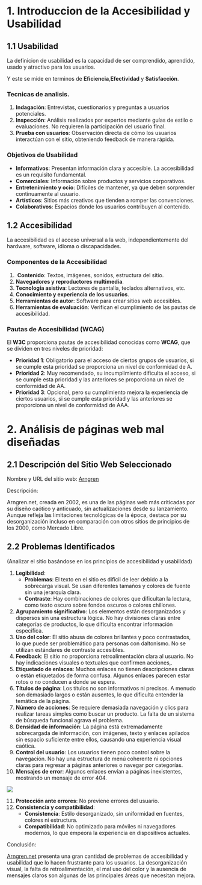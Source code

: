 # 1. Introduccion de la Accesibilidad y Usabilidad
## 1.1 Usabilidad
La definicion de usabilidad es la capacidad de ser comprendido, aprendido, usado y atractivo para los usuarios.

Y este se mide en terminos de **Eficiencia**,**Efectividad** y **Satisfacción**.
### Tecnicas de analisis.
1. **Indagación**: Entrevistas, cuestionarios y preguntas a usuarios potenciales.
2. **Inspección**: Análisis realizados por expertos mediante guías de estilo o evaluaciones. No requieren la participación del usuario final.
3. **Prueba con usuarios**: Observación directa de cómo los usuarios interactúan con el sitio, obteniendo feedback de manera rápida.
### Objetivos de Usabilidad
- **Informativos**: Presentan información clara y accesible. La accesibilidad es un requisito fundamental.
- **Comerciales**: Información sobre productos y servicios corporativos.
- **Entretenimiento y ocio**: Difíciles de mantener, ya que deben sorprender continuamente al usuario.
- **Artísticos**: Sitios más creativos que tienden a romper las convenciones.
- **Colaborativos**: Espacios donde los usuarios contribuyen al contenido.

## 1.2 Accesibilidad

La accesibilidad es el acceso universal a la web, independientemente del hardware, software, idioma o discapacidades.
### Componentes de la Accesibilidad

1.  **Contenido**: Textos, imágenes, sonidos, estructura del sitio.
2. **Navegadores y reproductores multimedia**.
3. **Tecnología asistiva**: Lectores de pantalla, teclados alternativos, etc.
4. **Conocimiento y experiencia de los usuarios**.
5. **Herramientas de autor**: Software para crear sitios web accesibles.
6. **Herramientas de evaluación**: Verifican el cumplimiento de las pautas de accesibilidad.
### Pautas de Accesibilidad (WCAG)

El **W3C** proporciona pautas de accesibilidad conocidas como **WCAG**, que se dividen en tres niveles de prioridad:

- **Prioridad 1**: Obligatorio para el acceso de ciertos grupos de usuarios, si se cumple esta prioridad se proporciona un nivel de conformidad de A.
- **Prioridad 2**: Muy recomendado, su incumplimiento dificulta el acceso, si se cumple esta prioridad y las anteriores se proporciona un nivel de conformidad de AA.
- **Prioridad 3**: Opcional, pero su cumplimiento mejora la experiencia de ciertos usuarios, si se cumple esta prioridad y las anteriores se proporciona un nivel de conformidad de AAA.

# 2. Análisis de páginas web mal diseñadas

## 2.1 Descripción del Sitio Web Seleccionado

Nombre y URL del sitio web: [Arngren](https://www.arngren.net/)

Descripción:

Arngren.net, creada en 2002, es una de las páginas web más criticadas por su diseño caótico y anticuado, sin actualizaciones desde su lanzamiento. Aunque refleja las limitaciones tecnológicas de la época, destaca por su desorganización incluso en comparación con otros sitios de principios de los 2000, como Mercado Libre.

  

## 2.2 Problemas Identificados

(Analizar el sitio basándose en los principios de accesibilidad y usabilidad)

1. **Legibilidad**:
	* **Problemas**: El texto en el sitio es difícil de leer debido a la sobrecarga visual. Se usan diferentes tamaños y colores de fuente sin una jerarquía clara.
	* **Contraste**: Hay combinaciones de colores que dificultan la lectura, como texto oscuro sobre fondos oscuros o colores chillones.
2. **Agrupamiento significativo**: Los elementos están desorganizados y dispersos sin una estructura lógica. No hay divisiones claras entre categorías de productos, lo que dificulta encontrar información específica.
3. **Uso del color**: El sitio abusa de colores brillantes y poco contrastados, lo que puede ser problemático para personas con daltonismo. No se utilizan estándares de contraste accesibles.
4. **Feedback**: El sitio no proporciona retroalimentación clara al usuario. No hay indicaciones visuales o textuales que confirmen acciones,.
5. **Etiquetado de enlaces**: Muchos enlaces no tienen descripciones claras o están etiquetados de forma confusa. Algunos enlaces parecen estar rotos o no conducen a donde se espera.
6. **Títulos de página**: Los títulos no son informativos ni precisos. A menudo son demasiado largos o están ausentes, lo que dificulta entender la temática de la página.
7. **Número de acciones**: Se requiere demasiada navegación y clics para realizar tareas simples como buscar un producto. La falta de un sistema de búsqueda funcional agrava el problema.
8. **Densidad de información**: La página está extremadamente sobrecargada de información, con imágenes, texto y enlaces apilados sin espacio suficiente entre ellos, causando una experiencia visual caótica.
9. **Control del usuario**: Los usuarios tienen poco control sobre la navegación. No hay una estructura de menú coherente ni opciones claras para regresar a páginas anteriores o navegar por categorías.
10. **Mensajes de error**: Algunos enlaces envían a páginas inexistentes, mostrando un mensaje de error 404.

![](https://lh7-rt.googleusercontent.com/docsz/AD_4nXc6QC_UF4LmiJXmarTtQr90JVhmVdEJpnuLdcZuuYpDluAvxK1yjWPLSUZFqvg8k00AbC_vcmBkBNh4mMDdvj8S30KtH59G_omj-hcY_raOxSJg5J8Bh2Cb2W-EBIaTUqQNBpGVcQ?key=XQg_pU2X8KhefZ5AGBFj8M72)

11. **Protección ante errores**: No previene errores del usuario. 
12. **Consistencia y compatibilidad**:
	* **Consistencia**: Estilo desorganizado, sin uniformidad en fuentes, colores ni estructura.
	* **Compatibilidad**: No optimizado para móviles ni navegadores modernos, lo que empeora la experiencia en dispositivos actuales.

Conclusión:

[Arngren.net](https://www.arngren.net/) presenta una gran cantidad de problemas de accesibilidad y usabilidad que lo hacen frustrante para los usuarios. La desorganización visual, la falta de retroalimentación, el mal uso del color y la ausencia de mensajes claros son algunas de las principales áreas que necesitan mejora.
